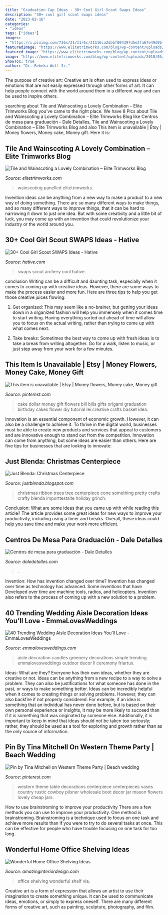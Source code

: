 ```yaml
---
title: "Graduation Cap Ideas - 30+ Cool Girl Scout Swaps Ideas"
description: "30+ cool girl scout swaps ideas"
date: "2023-02-16"
categories:
- "ideas"
tags: ["ideas"]
images:
- "https://i.pinimg.com/736x/21/11/6c/21116ca2dbbf004397d5e2fa67e49d9b--western-decorations-western-theme.jpg"
featuredImage: "https://www.elitetrimworks.com/blog/wp-content/uploads/2018/05/Flat-panel-wainscoting-order-40188-2.jpg"
featured_image: "https://www.elitetrimworks.com/blog/wp-content/uploads/2018/05/Flat-panel-wainscoting-order-40188-2.jpg"
image: "https://www.elitetrimworks.com/blog/wp-content/uploads/2018/05/Flat-panel-wainscoting-order-40188-2.jpg"
ShowToc: true
author: "Dr. Rebeka Wolf Sr."
---
```



The purpose of creative art:
Creative art is often used to express ideas or emotions that are not easily expressed through other forms of art. It can help people connect with the world around them in a different way and can be used to inspire others.

	

		
searching about Tile and Wainscoting a Lovely Combination – Elite Trimworks Blog you've came to the right place. We have 8 Pics about Tile and Wainscoting a Lovely Combination – Elite Trimworks Blog like Centros de mesa para graduación - Dale Detalles, Tile and Wainscoting a Lovely Combination – Elite Trimworks Blog and also This item is unavailable | Etsy | Money flowers, Money cake, Money gift. Here it is:
		
    
## Tile And Wainscoting A Lovely Combination – Elite Trimworks Blog

<img loading=lazy src="https://www.elitetrimworks.com/blog/wp-content/uploads/2018/05/Flat-panel-wainscoting-order-40188-2.jpg" onerror="this.onerror=null;this.src='https://tse1.mm.bing.net/th?id=OIP.jOh5qfgE4oWN1QhIkaUMXAHaJ4&amp;pid=15.1';" alt="Tile and Wainscoting a Lovely Combination – Elite Trimworks Blog">

_Source: elitetrimworks.com_

>wainscoting panelled elitetrimworks. 

	

Invention ideas can be anything from a new way to make a product to a new way of doing something. There are so many different ways to make things, and so many different ways to improve things, that it can be hard to narrowing it down to just one idea. But with some creativity and a little bit of luck, you may come up with an invention that could revolutionize your industry or the world around you.

    
## 30+ Cool Girl Scout SWAPS Ideas - Hative

<img loading=lazy src="https://hative.com/wp-content/uploads/2014/03/girl-scout-swaps-ideas/7-archery-set-girl-scout-swaps.jpg" onerror="this.onerror=null;this.src='https://tse2.mm.bing.net/th?id=OIP.2liiZ2F1dJ8qdnWJQH0XkwHaJ4&amp;pid=15.1';" alt="30+ Cool Girl Scout SWAPS Ideas - Hative">

_Source: hative.com_

>swaps scout archery cool hative. 

	

conclusion
Writing can be a difficult and daunting task, especially when it comes to coming up with creative ideas. However, there are some ways to make the process easier and more fun. Here are three tips to help you get those creative juices flowing:
1. Get organized: This may seem like a no-brainer, but getting your ideas down in a organized fashion will help you immensely when it comes time to start writing. Having everything sorted out ahead of time will allow you to focus on the actual writing, rather than trying to come up with what comes next.

2. Take breaks: Sometimes the best way to come up with fresh ideas is to take a break from writing altogether. Go for a walk, listen to music, or just step away from your work for a few minutes.

    
## This Item Is Unavailable | Etsy | Money Flowers, Money Cake, Money Gift

<img loading=lazy src="https://i.pinimg.com/736x/68/f7/4b/68f74b92189c17ca6bf3b0e3e817af59.jpg" onerror="this.onerror=null;this.src='https://tse2.mm.bing.net/th?id=OIP.2RBh_H2aK198nrufq4S2zwHaLH&amp;pid=15.1';" alt="This item is unavailable | Etsy | Money flowers, Money cake, Money gift">

_Source: pinterest.com_

>cake dollar money gift flowers bill bills gifts origami graduation birthday cakes flower diy tutorial lei creative crafts basket idea. 

	

Innovation is an essential component of economic growth. However, it can also be a challenge to achieve it. To thrive in the digital world, businesses must be able to create new products and services that appeal to customers and are innovative enough to stand out from the competition. Innovation can come from anything, but some ideas are easier than others. Here are five tips for businesses that are looking to innovate:

    
## Just Blenda: Christmas Centerpiece

<img loading=lazy src="http://4.bp.blogspot.com/_a_4A5HeYiTs/TRTw5-yQ8JI/AAAAAAAAHMk/QpFkAvA_8O4/s1600/DSC02891.JPG" onerror="this.onerror=null;this.src='https://tse1.mm.bing.net/th?id=OIP.4Q5t5pnF0FqmCiSPVw0o6gHaJ4&amp;pid=15.1';" alt="Just Blenda: Christmas Centerpiece">

_Source: justblenda.blogspot.com_

>christmas ribbon trees tree centerpiece cone something pretty crafts crafty blenda importtestsite holiday grinch. 

	

Conclusion: What are some ideas that you came up with while reading this article?
The article provides some great ideas for new ways to improve your productivity, including using a timer and breaks. Overall, these ideas could help you save time and make your work more efficient.

    
## Centros De Mesa Para Graduación - Dale Detalles

<img loading=lazy src="https://i2.wp.com/www.daledetalles.com/wp-content/uploads/2017/06/graduacion-centros-de-mesa11.jpg?resize=564,564" onerror="this.onerror=null;this.src='https://tse4.mm.bing.net/th?id=OIP.6Hgzfw1d5eJgbH5CS-AApgHaHa&amp;pid=15.1';" alt="Centros de mesa para graduación - Dale Detalles">

_Source: daledetalles.com_

>. 

	

Invention: How has invention changed over time?
Invention has changed over time as technology has advanced. Some inventions that have Developed over time are machine tools, radios, and helicopters. Invention also refers to the process of coming up with a new solution to a problem.

    
## 40 Trending Wedding Aisle Decoration Ideas You’ll Love - EmmaLovesWeddings

<img loading=lazy src="http://emmalovesweddings.com/wp-content/uploads/2018/07/vintage-wedding-aisle-ideas-with-candles-and-greenery.jpg" onerror="this.onerror=null;this.src='https://tse1.mm.bing.net/th?id=OIP.Ksqts-cYCT7fsUC4T76d1wHaLH&amp;pid=15.1';" alt="40 Trending Wedding Aisle Decoration Ideas You’ll Love - EmmaLovesWeddings">

_Source: emmalovesweddings.com_

>aisle decoration candles greenery decorations simple trending emmalovesweddings outdoor decor ll ceremony friartux. 

	

Ideas: What are they?
Everyone has their own ideas, whether they are creative or not. Ideas can be anything from a new recipe to a way to solve a problem. They can also be justifications for what someone has done in the past, or ways to make something better. 
Ideas can be incredibly helpful when it comes to creating things or solving problems. However, they can also backfire if not properly considered. For example, if an idea is something that an individual has never done before, but is based on their own personal experience or insights, it may be more likely to succeed than if it is something that was originated by someone else. Additionally, it is important to keep in mind that ideas should not be taken too seriously; rather, they should be used as a tool for exploring and growth rather than as the only source of information.

    
## Pin By Tina Mitchell On Western Theme Party | Beach Wedding

<img loading=lazy src="https://i.pinimg.com/736x/21/11/6c/21116ca2dbbf004397d5e2fa67e49d9b--western-decorations-western-theme.jpg" onerror="this.onerror=null;this.src='https://tse2.mm.bing.net/th?id=OIP.A4Kj1OysFro3VqIOUKy0mQHaLH&amp;pid=15.1';" alt="Pin by Tina Mitchell on Western Theme Party | Beach wedding">

_Source: pinterest.com_

>western theme table decorations centerpiece centerpieces vases country rustic cowboy pilsner wholesale boot decor jar mason flowers lovely cheap jars. 

	

How to use brainstroming to improve your productivity
There are a few methods you can use to improve your productivity. One method is brainstroming. Brainstroming is a technique used to focus on one task and achieve more results than if you were to try to do several tasks at once. This can be effective for people who have trouble focusing on one task for too long.

    
## Wonderful Home Office Shelving Ideas

<img loading=lazy src="http://www.amazinginteriordesign.com/wp-content/uploads/2019/02/2-9.jpg" onerror="this.onerror=null;this.src='https://tse4.mm.bing.net/th?id=OIP.IT-44Nu9V1788J-7FR3qIgHaK1&amp;pid=15.1';" alt="Wonderful Home Office Shelving Ideas">

_Source: amazinginteriordesign.com_

>office shelving wonderful shelf via. 

	

Creative art is a form of expression that allows an artist to use their imagination to create something unique. It can be used to communicate ideas, emotions, or simply to express oneself. There are many different forms of creative art, such as painting, sculpture, photography, and film.

